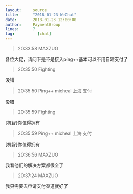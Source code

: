 ```yaml
---
layout:     source 
title:      "2018-01-23-WeChat"
date:       2018-01-23 12:00:00
author:     PaymentGroup
lines:      7 
tag:		  [chat]
---
```

> 20:33:58  MAXZUO  
   
各位大佬，请问下是不是接入ping++基本可以不用自建支付了  
   
> 20:35:50  Fighting  
   
没错  
   
> 20:35:50  Ping++ micheal 上海 支付   
   
没错  
   
> 20:35:59  Fighting  
   
[机智]你值得拥有  
   
> 20:35:59  Ping++ micheal 上海 支付   
   
[机智]你值得拥有  
   
> 20:36:56  MAXZUO  
   
我看他们的解决方案都很全了  
   
> 20:37:24  MAXZUO  
   
我只需要去申请支付渠道就好了  
   
